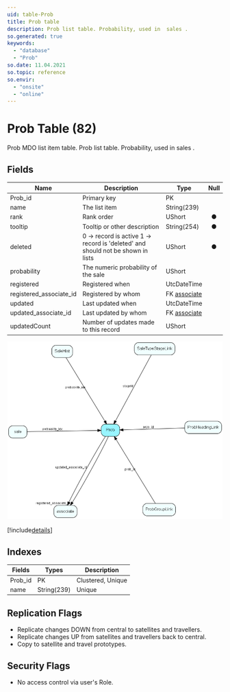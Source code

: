 ```yaml
---
uid: table-Prob
title: Prob table
description: Prob list table. Probability, used in  sales .
so.generated: true
keywords:
  - "database"
  - "Prob"
so.date: 11.04.2021
so.topic: reference
so.envir:
  - "onsite"
  - "online"
---
```


# Prob Table (82)

Prob MDO list item table.
Prob list table. Probability, used in  sales .

## Fields

| Name | Description | Type | Null |
|------|-------------|------|:----:|
|Prob\_id|Primary key|PK| |
|name|The list item|String(239)| |
|rank|Rank order|UShort|&#x25CF;|
|tooltip|Tooltip or other description|String(254)|&#x25CF;|
|deleted|0 -&gt; record is active 1 -&gt; record is &apos;deleted&apos; and should not be shown in lists|UShort|&#x25CF;|
|probability|The numeric probability of the sale|UShort| |
|registered|Registered when|UtcDateTime| |
|registered\_associate\_id|Registered by whom|FK [associate](associate.md)| |
|updated|Last updated when|UtcDateTime| |
|updated\_associate\_id|Last updated by whom|FK [associate](associate.md)| |
|updatedCount|Number of updates made to this record|UShort| |


![Prob table relationship diagram](./media/Prob.png)

[!include[details](./includes/prob.md)]

## Indexes

| Fields | Types | Description |
|--------|-------|-------------|
|Prob\_id |PK |Clustered, Unique |
|name |String(239) |Unique |

## Replication Flags

* Replicate changes DOWN from central to satellites and travellers.
* Replicate changes UP from satellites and travellers back to central.
* Copy to satellite and travel prototypes.

## Security Flags

* No access control via user's Role.

